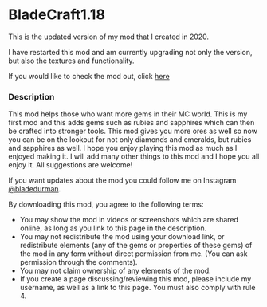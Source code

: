 # BladeCraft1.18

This is the updated version of my mod that I created in 2020.

I have restarted this mod and am currently upgrading not only the version, but also the textures and functionality.

If you would like to check the mod out, click [here](https://www.curseforge.com/minecraft/mc-mods/blade-craft)

### Description
This mod helps those who want more gems in their MC world. This is my first mod and this adds gems such as rubies and sapphires which can then
be crafted into stronger tools. This mod gives you more ores as well so now you can be on the lookout for not only diamonds and emeralds, but rubies
and sapphires as well. I hope you enjoy playing this mod as much as I enjoyed making it. I will add many other things to this mod and I hope you all enjoy it.
All suggestions are welcome!

If you want updates about the mod you could follow me on Instagram [@bladedurman](https://www.instagram.com/bladedurman).

By downloading this mod, you agree to the following terms:

 - You may show the mod in videos or screenshots which are shared online, as long as you link to this page in the description.
 - You may not redistribute the mod using your download link, or redistribute elements (any of the gems or properties of these gems) of the mod in any form without direct permission from me. (You can ask permission through the comments).
 - You may not claim ownership of any elements of the mod.
 - If you create a page discussing/reviewing this mod, please include my username, as well as a link to this page. You must also comply with rule 4.
